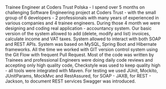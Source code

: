Trainee Engineer at Coders Trust Polska - I spend over 5 months on challenging Software Engineering project at Coders Trust - with the small group of 6 developers - 2 professionals with many years of experienced in various companies and 4 trainee engineers. During those 4 month we were designing and coding real application - accountancy system. Our basic version of the system allowed to add (delete, modify and list) invoices, calculate income and VAT taxes. System allowed to interact with both SOAP and REST APIs. System was based on MySQL, Spring Boot and Hibernate frameworks. All the time we worked with GIT version control system using the Git Flow with frequent Pull Request. Most of the code was written by Trainees and professional Engineers were doing daily code reviews and accepting only high quality code, Checkstyle was used to keep quality high - all tools were integrated with Maven. For testing we used JUnit, Mockito, JUnitParams, MockMvc and RestAssured, for SOAP - JAXB, for REST - Jackson, to document REST services Swagger was introduced.
